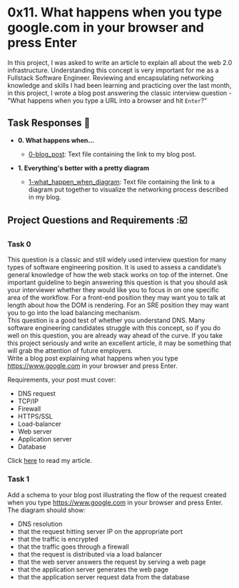 # 0x11. What happens when you type google.com in your browser and press Enter

In this project, I was asked to write an article to explain all about the web 2.0 infrastructure. Understanding this concept is very important for me as a Fullstack Software Engineer. Reviewing and encapsulating networking knowledge and skills I had been learning
and practicing over the last month, in this project, I wrote a blog post
answering the classic interview question - "What happens when you type a URL into a browser and hit `Enter`?"

## Task Responses :page_with_curl:

* **0. What happens when...**
  * [0-blog_post](./0-blog_post): Text file containing the link to my blog post.

* **1. Everything's better with a pretty diagram**
  * [1-what_happen_when_diagram](./1-what_happen_when_diagram): Text file
  containing the link to a diagram put together to visualize the networking
  process described in my blog.

## Project Questions and Requirements :☑️

### Task 0

This question is a classic and still widely used interview question for many types of software engineering position. It is used to assess a candidate’s general knowledge of how the web stack works on top of the internet. One important guideline to begin answering this question is that you should ask your interviewer whether they would like you to focus in on one specific area of the workflow. For a front-end position they may want you to talk at length about how the DOM is rendering. For an SRE position they may want you to go into the load balancing mechanism.\
This question is a good test of whether you understand DNS. Many software engineering candidates struggle with this concept, so if you do well on this question, you are already way ahead of the curve. If you take this project seriously and write an excellent article, it may be something that will grab the attention of future employers.\
Write a blog post explaining what happens when you type https://www.google.com in your browser and press Enter.

Requirements, your post must cover:
- DNS request
- TCP/IP
- Firewall
- HTTPS/SSL
- Load-balancer
- Web server
- Application server
- Database

Click [here](http://---) to read my article.

### Task 1
Add a schema to your blog post illustrating the flow of the request created when you type https://www.google.com in your browser and press Enter.\
The diagram should show:
- DNS resolution
- that the request hitting server IP on the appropriate port
- that the traffic is encrypted
- that the traffic goes through a firewall
- that the request is distributed via a load balancer
- that the web server answers the request by serving a web page
- that the application server generates the web page
- that the application server request data from the database

